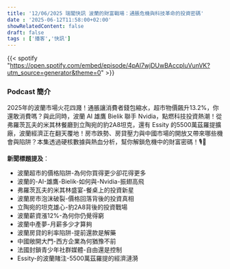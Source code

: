 ```yaml
---
title: '12/06/2025 瑞閣快訊 波蘭的財富戰場：通脹危機與科技革命的投資密碼'
date : '2025-06-12T11:58:00+02:00'
showRelatedContent: false
draft: false
tags : ['播客','快訊']
---
```

{{< spotify "https://open.spotify.com/embed/episode/4pAl7wjDUwBAccpluVunVK?utm_source=generator&theme=0" >}}



### Podcast 簡介

2025年的波蘭市場火花四濺！通脹讓消費者錢包縮水，超市物價飆升13.2%，你還敢消費嗎？與此同時，波蘭 AI 雄鷹 Bielik 聯手 Nvidia，點燃科技投資熱潮！從弗羅茨瓦夫的米其林餐廳到立陶宛的豹2A8坦克，還有 Essity 的5500萬茲羅提擴廠，波蘭經濟正在翻天覆地！房市跌勢、房貸壓力與中國市場的開放又帶來哪些機會與陷阱？本集透過硬核數據與熱血分析，幫你解鎖危機中的財富密碼！🎙️💸  

**新聞標題提及**：
- 波蘭超市的價格陷阱-為何你買得更少卻花得更多
- 波蘭的-AI-雄鷹-Bielik-如何與-Nvidia-振翅高飛
- 弗羅茨瓦夫的米其林盛宴-餐桌上的投資新星
- 波蘭房市泡沫破裂-價格回落背後的投資真相
- 立陶宛的坦克雄心-豹2A8背後的投資戰場
- 波蘭薪資漲12%-為何你仍覺得窮
- 波蘭中產夢-月薪多少才算夠
- 波蘭房貸的利率陷阱-提前還款是解藥
- 中國敞開大門-西方企業為何猶豫不前
- 法國封鎖青少年社群媒體-自由還是控制
- Essity-的波蘭賭注-5500萬茲羅提的經濟漣漪